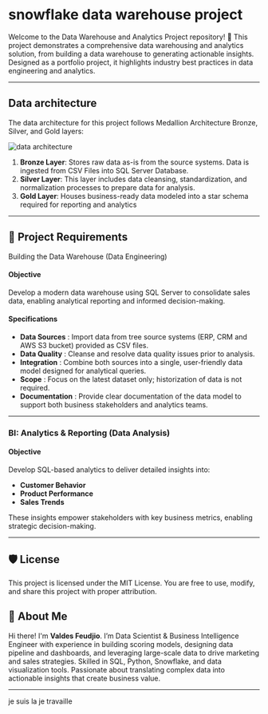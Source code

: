 # snowflake data warehouse project



Welcome to the Data Warehouse and Analytics Project repository! 🚀
This project demonstrates a comprehensive data warehousing and analytics solution, from building a data warehouse to generating actionable insights. Designed as a portfolio project, it highlights industry best practices in data engineering and analytics.


---
## Data architecture
The data architecture for this project follows Medallion Architecture Bronze, Silver, and Gold layers:

![data architecture](https://github.com/user-attachments/assets/c57ee9e5-ae1c-414b-9746-3c0852efb227)

1. **Bronze Layer**: Stores raw data as-is from the source systems. Data is ingested from CSV Files into SQL Server Database.
2. **Silver Layer**: This layer includes data cleansing, standardization, and normalization processes to prepare data for analysis.
3. **Gold Layer**: Houses business-ready data modeled into a star schema required for reporting and analytics
--- 

## 🚀 Project Requirements

Building the Data Warehouse (Data Engineering)
#### Objective
Develop a modern data warehouse using SQL Server to consolidate sales data, enabling analytical reporting and informed decision-making.

#### Specifications
- **Data Sources** : Import data from tree source systems (ERP, CRM and AWS S3 bucket) provided as CSV files.
- **Data Quality** : Cleanse and resolve data quality issues prior to analysis.
- **Integration** : Combine both sources into a single, user-friendly data model designed for analytical queries.
- **Scope** : Focus on the latest dataset only; historization of data is not required.
- **Documentation** : Provide clear documentation of the data model to support both business stakeholders and analytics teams.

---
### BI: Analytics & Reporting (Data Analysis)
#### Objective
Develop SQL-based analytics to deliver detailed insights into:

- **Customer Behavior**
- **Product Performance**
- **Sales Trends**
  
These insights empower stakeholders with key business metrics, enabling strategic decision-making.

---

## 🛡️ License
This project is licensed under the MIT License. You are free to use, modify, and share this project with proper attribution.

## 🌟 About Me
Hi there! I'm **Valdes Feudjio**. I’m Data Scientist & Business Intelligence Engineer with experience in building scoring models, designing data pipeline and dashboards, and leveraging large-scale data to drive marketing and sales strategies. Skilled in SQL, Python, Snowflake, and data visualization tools. Passionate about translating complex data into actionable insights that create business value.


--- 
je suis la je travaille
